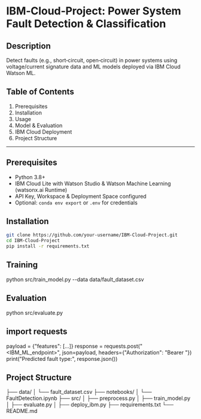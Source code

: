 # IBM‑Cloud‑Project: Power System Fault Detection & Classification

## Description  
Detect faults (e.g., short‑circuit, open‑circuit) in power systems using voltage/current signature data and ML models deployed via IBM Cloud Watson ML.

## Table of Contents  
1. Prerequisites  
2. Installation  
3. Usage  
4. Model & Evaluation  
5. IBM Cloud Deployment  
6. Project Structure

---

## Prerequisites
- Python 3.8+  
- IBM Cloud Lite with Watson Studio & Watson Machine Learning (watsonx.ai Runtime)  
- API Key, Workspace & Deployment Space configured  
- Optional: `conda env export` or `.env` for credentials

## Installation
```bash
git clone https://github.com/your‑username/IBM‑Cloud‑Project.git
cd IBM‑Cloud‑Project
pip install -r requirements.txt
```

## Training
python src/train_model.py --data data/fault_dataset.csv

## Evaluation
python src/evaluate.py

## import requests
payload = {"features": [...]}
response = requests.post("<IBM_ML_endpoint>", json=payload, headers={"Authorization": "Bearer <token>"})
print("Predicted fault type:", response.json())

## Project Structure
├── data/
│   └── fault_dataset.csv
├── notebooks/
│   └── FaultDetection.ipynb
├── src/
│   ├── preprocess.py
│   ├── train_model.py
│   ├── evaluate.py
│   ├── deploy_ibm.py
├── requirements.txt
└── README.md

